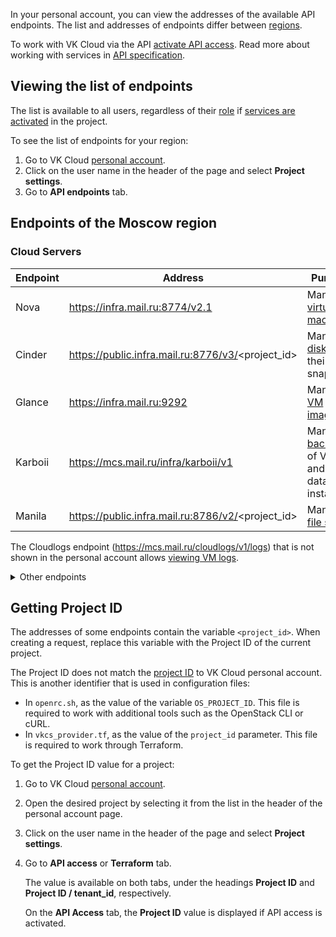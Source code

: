 In your personal account, you can view the addresses of the available API endpoints. The list and addresses of endpoints differ between [regions](/en/tools-for-using-services/account/concepts/regions).

To work with VK Cloud via the API [activate API access](../enable-api). Read more about working with services in [API specification](/ru/tools-for-using-services/api "change-lang").

## Viewing the list of endpoints

The list is available to all users, regardless of their [role](/en/tools-for-using-services/account/concepts/rolesandpermissions) if [services are activated](/en/tools-for-using-services/account/service-management/activation) in the project.

To see the list of endpoints for your region:

1. Go to VK Cloud [personal account](https://msk.cloud.vk.com/app/en).
1. Click on the user name in the header of the page and select **Project settings**.
1. Go to **API endpoints** tab.

## Endpoints of the Moscow region

### Cloud Servers

| Endpoint                            | Address                 | Purpose |
|-------------------------------------|-------------------------|--|
| Nova              | https://infra.mail.ru:8774/v2.1                     | Managing [virtual machines](/en/computing/iaas/service-management/vm) |
| Cinder            | https://public.infra.mail.ru:8776/v3/<project_id>   | Managing [disks](/en/computing/iaas/service-management/volumes) and their snapshots |
| Glance            | https://infra.mail.ru:9292                          | Managing [VM images](/en/computing/iaas/service-management/images) |
| Karboii           | https://mcs.mail.ru/infra/karboii/v1                | Managing [backups](/en/storage/backups/api-examples) of VMs and database instances |
| Manila            | https://public.infra.mail.ru:8786/v2/<project_id>   | Managing [file shares](/en/computing/iaas/service-management/fs-manage) |

<info>

The Cloudlogs endpoint (https://mcs.mail.ru/cloudlogs/v1/logs) that is not shown in the personal account allows [viewing VM logs](/en/monitoring-services/logging/service-management/view-logs).

</info>

<details><summary>Other endpoints</summary>

### Cloud Containers

| Endpoint                            | Address                 | Purpose |
|-------------------------------------|-------------------------|--|
| Magnum            | https://infra.mail.ru:9511/v1                       | Managing [Cloud Containers](/en/kubernetes/k8s) |
| Magnum-addons     | https://mcs.mail.ru/infra/container/addons          | Managing Cloud Containers [addons](/en/kubernetes/k8s/service-management/addons) |

### Cloud Networks

| Endpoint                            | Address                 | Purpose |
|-------------------------------------|-------------------------|--|
| Neutron           | https://infra.mail.ru:9696                          | Managing all [network infrastructure](/en/networks/vnet) objects, except public DNS zones and load balancers |
| Octavia           | https://public.infra.mail.ru:9876                   | Managing [load balancers](/en/networks/balancing/service-management) |
| Publicdns         | https://mcs.mail.ru/public-dns                      | Managing [public DNS zones](/en/networks/dns/publicdns) |

### Cloud Big Data

| Endpoint                            | Address                 | Purpose |
|-------------------------------------|-------------------------|--|
| Sahara            | https://infra.mail.ru:8386/v1.1/<project_id>        | Managing [Cloud Big Data](/en/bigdata/hortonworks/bigdata-integrate/bigdata-api) clusters |

### Cloud Databases

| Endpoint                            | Address                 | Purpose |
|-------------------------------------|-------------------------|--|
| Trove             | https://infra.mail.ru:8779/v1.0/<project_id>        | Managing [databases](/en/dbs/dbaas) |

### Cloud Storage

| Endpoint                            | Address                          | Purpose |
|-------------------------------------|----------------------------------|--|
| S3 domain                 | https://hb.ru-msk.vkcs.cloud/    | Managing [Cloud storage](/en/storage/s3) |


### Cloud ML Platform

| Endpoint                              | Address                     | Purpose |
|---------------------------------------|---------------------------| -----------------|
| Mlplatform | https://msk.cloud.vk.com/infra/mlplatform   | Managing [Cloud ML Platform](/en/ml/mlplatform) |

### AI API

| Endpoint                      | Address                   | Purpose |
|-------------------------------|---------------------------|--|
| Vision for image and video recognition  | https://smarty.mail.ru/   | [Objects recognition](/en/ml/vision) |

### Endpoints not associated with a service

| Endpoint                            | Address                 | Purpose |
|-------------------------------------|-------------------------|--|
| Audit             | https://mcs.mail.ru/auditlogs/v1/<project_id>       | Collecting the statistics of users' actions in the project |
| Barbican          | https://public.infra.mail.ru:9311                   | A protected storage for secrets (SSH keys, Keystone tokens, TLS certificates) |
| Keystone          | https://infra.mail.ru:35357/v3/                     | Managing project users, user authentication via [tokens](../case-keystone-token) |
| Quota-manager     | https://mcs.mail.ru/quota-manager                   | Viewing project [quotas](/en/tools-for-using-services/account/concepts/quotasandlimits) |
| Heat              | https://infra.mail.ru:8004/v1/<project_id>          | Cloud services orchestration (deprecated)

</details>

## Getting Project ID

The addresses of some endpoints contain the variable `<project_id>`. When creating a request, replace this variable with the Project ID of the current project.

The Project ID does not match the [project ID](/en/tools-for-using-services/account/service-management/project-settings/manage#getting_the_project_id) to VK Cloud personal account. This is another identifier that is used in configuration files:

- In `openrc.sh`, as the value of the variable `OS_PROJECT_ID`. This file is required to work with additional tools such as the OpenStack CLI or cURL.
- In `vkcs_provider.tf`, as the value of the `project_id` parameter. This file is required to work through Terraform.

To get the Project ID value for a project:

1. Go to VK Cloud [personal account](https://msk.cloud.vk.com/app/en).
1. Open the desired project by selecting it from the list in the header of the personal account page.
1. Click on the user name in the header of the page and select **Project settings**.
1. Go to **API access** or **Terraform** tab.

    The value is available on both tabs, under the headings **Project ID** and **Project ID / tenant_id**, respectively.

    <info>

    On the **API Access** tab, the **Project ID** value is displayed if API access is activated.

    </info>
